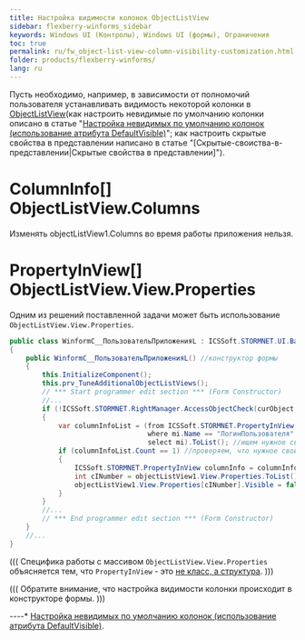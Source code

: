 ```yaml
---
title: Настройка видимости колонок ObjectListView
sidebar: flexberry-winforms_sidebar
keywords: Windows UI (Контролы), Windows UI (формы), Ограничения
toc: true
permalink: ru/fw_object-list-view-column-visibility-customization.html
folder: products/flexberry-winforms/
lang: ru
---
```

Пусть необходимо, например, в зависимости от полномочий пользователя устанавливать видимость некоторой колонки в [ObjectListView](object-list-view.html)(как настроить невидимые по умолчанию колонки описано в статье "[Настройка невидимых по умолчанию колонок (использование атрибута DefaultVisible)](прикладные-системы_Настроика-невидимых-по-умолчанию-колонок-использование-атрибута--default-visible.html)"; как настроить скрытые свойства в представлении написано в статье "[Скрытые-своиства-в-представлении|Скрытые свойства в представлении]").

# ColumnInfo[] ObjectListView.Columns
Изменять objectListView1.Columns во время работы приложения нельзя.

# PropertyInView[] ObjectListView.View.Properties
Одним из решений поставленной задачи может быть использование `ObjectListView.View.Properties`.
```cs
public class WinformC__ПользовательПриложенияL : ICSSoft.STORMNET.UI.BaseWinListStandard, IIS.TryAccessSystem.DPDIC__ПользовательПриложенияL
{
	public WinformC__ПользовательПриложенияL() //конструктор формы
	{
		this.InitializeComponent();
		this.prv_TuneAdditionalObjectListViews();
		// *** Start programmer edit section *** (Form Constructor)
		//...
		if (!ICSSoft.STORMNET.RightManager.AccessObjectCheck(curObject, "Update", false)) //проверяем полномочия пользователя
		{
			var columnInfoList = (from ICSSoft.STORMNET.PropertyInView mi in objectListView1.View.Properties
								  where mi.Name == "ЛогинПользователя"
								  select mi).ToList(); //ищем нужное свойство
			if (columnInfoList.Count == 1) //проверяем, что нужное свойство найдено
			{
				ICSSoft.STORMNET.PropertyInView columnInfo = columnInfoList[0];
				int cINumber = objectListView1.View.Properties.ToList().IndexOf(columnInfo);
				objectListView1.View.Properties[cINumber].Visible = false; //устанавливаем Visible в false
			}
		}
		//...
		// *** End programmer edit section *** (Form Constructor)
	}
	//...
}
```


(((
<msg type=note>Специфика работы с массивом `ObjectListView.View.Properties` объясняется тем, что `PropertyInView` - это [не класс, а структура](http://generally.wordpress.com/2007/06/21/c-list-of-struct/).</msg>
)))


(((
<msg type=important>Обратите внимание, что настройка видимости колонки происходит в конструкторе формы.</msg>
)))

----* [Настройка невидимых по умолчанию колонок (использование атрибута DefaultVisible)](прикладные-системы_Настроика-невидимых-по-умолчанию-колонок-использование-атрибута--default-visible.html).